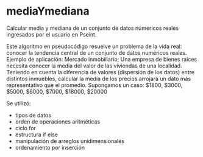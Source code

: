 # mediaYmediana
Calcular media y mediana de un conjunto de datos númericos reales ingresados por el usuario en Pseint.   

Este algoritmo en pseudocódigo resuelve un problema de la vida real: conocer la tendencia central de un conjunto de datos numéricos reales.
Ejemplo de aplicación: Mercado inmobiliario; Una empresa de bienes raíces necesita conocer la media del valor de las viviendas de una localidad. 
Teniendo en cuenta la diferencia de valores (dispersión de los datos) entre distintos inmuebles, calcular la media de los precios arrojará un dato más representativo que el promedio. Supongamos un caso: $1800, $3000, $5000, $6000, $7000, $18000, $20000  

Se utilizó: 
- tipos de datos
- orden de operaciones aritméticas
- ciclo for
- estructura if else
- manipulación de arreglos unidimensionales 
- ordenamiento por inserción

